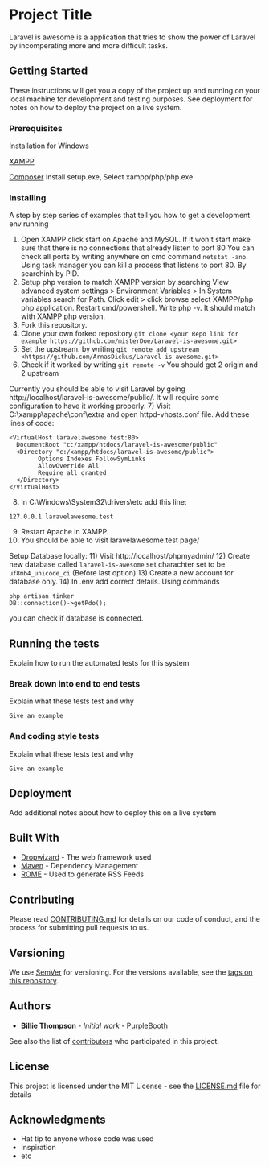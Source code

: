 # Project Title

Laravel is awesome is a application that tries to show the power of Laravel by incomperating more and more difficult tasks.

## Getting Started

These instructions will get you a copy of the project up and running on your local machine for development and testing purposes. See deployment for notes on how to deploy the project on a live system.

### Prerequisites
Installation for Windows

[XAMPP](https://www.apachefriends.org/index.html)

[Composer](https://www.apachefriends.org/index.html) Install setup.exe, Select xampp/php/php.exe

### Installing

A step by step series of examples that tell you how to get a development env running


1) Open XAMPP click start on Apache and MySQL. If it won't start make sure that there is no connections that already listen to port 80 You can check all ports by writing anywhere on cmd command `netstat -ano`. Using task manager you can kill a process that listens to port 80. By searchinh by PID.
2) Setup php version to match XAMPP version by searching View advanced system settings > Environment Variables > In System variables search for Path. Click edit > click browse select XAMPP/php php application. Restart cmd/powershell. Write php -v. It should match with XAMPP php version.
3) Fork this repository. 
4) Clone your own forked repository `git clone <your Repo link for example https://github.com/misterDoe/Laravel-is-awesome.git>`
5) Set the upstream. by writing `git remote add upstream <https://github.com/ArnasDickus/Laravel-is-awesome.git>`
6) Check if it worked by writing `git remote -v` You should get 2 origin and 2 upstream

Currently you should be able to visit Laravel by going http://localhost/laravel-is-awesome/public/. It will require some configuration to have it working properly.
7) Visit C:\xampp\apache\conf\extra and open httpd-vhosts.conf file.
Add these lines of code:
```
<VirtualHost laravelawesome.test:80>
  DocumentRoot "c:/xampp/htdocs/laravel-is-awesome/public" 
  <Directory "c:/xampp/htdocs/laravel-is-awesome/public">
        Options Indexes FollowSymLinks
        AllowOverride All
        Require all granted
  </Directory>
</VirtualHost>
```
8) In C:\Windows\System32\drivers\etc add this line:
```
127.0.0.1 laravelawesome.test
```
9) Restart Apache in XAMPP.
10) You should be able to visit laravelawesome.test page/

Setup Database locally:
11) Visit http://localhost/phpmyadmin/
12) Create new database called `laravel-is-awesome` set charachter set to be `uf8mb4_unicode_ci` (Before last option)
13) Create a new account for database only.
14) In .env add correct details. Using commands 
```
php artisan tinker
DB::connection()->getPdo();
```
you can check if database is connected.

## Running the tests

Explain how to run the automated tests for this system

### Break down into end to end tests

Explain what these tests test and why

```
Give an example
```

### And coding style tests

Explain what these tests test and why

```
Give an example
```

## Deployment

Add additional notes about how to deploy this on a live system

## Built With

* [Dropwizard](http://www.dropwizard.io/1.0.2/docs/) - The web framework used
* [Maven](https://maven.apache.org/) - Dependency Management
* [ROME](https://rometools.github.io/rome/) - Used to generate RSS Feeds

## Contributing

Please read [CONTRIBUTING.md](https://gist.github.com/PurpleBooth/b24679402957c63ec426) for details on our code of conduct, and the process for submitting pull requests to us.

## Versioning

We use [SemVer](http://semver.org/) for versioning. For the versions available, see the [tags on this repository](https://github.com/your/project/tags). 

## Authors

* **Billie Thompson** - *Initial work* - [PurpleBooth](https://github.com/PurpleBooth)

See also the list of [contributors](https://github.com/your/project/contributors) who participated in this project.

## License

This project is licensed under the MIT License - see the [LICENSE.md](LICENSE.md) file for details

## Acknowledgments

* Hat tip to anyone whose code was used
* Inspiration
* etc
